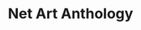 ---
ee_id_show: '4422'
title: Net Art Anthology
url: net-art-anthology
live_url: https://anthology.rhizome.org/data-diaries-2003
year: '2017'
venue: http://rhizome.org
state_country: Cyberspace
type:
dates:
wwwnews:
wwweblast:
pitch: Data Diaries in NET ART ANTHOLOGY!
ps:
layout: shows
---